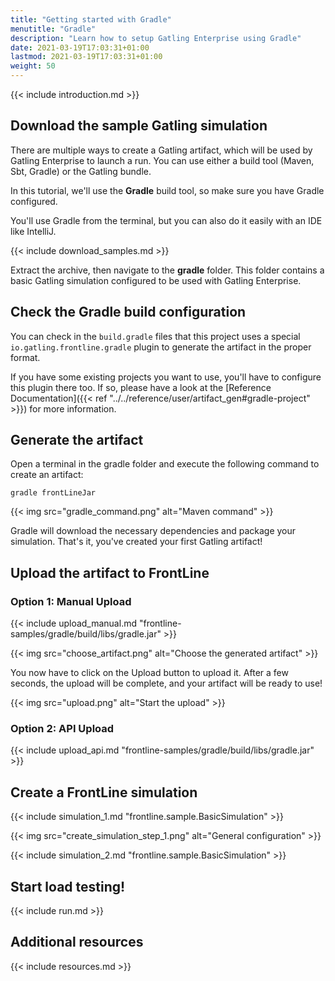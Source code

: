 ```yaml
---
title: "Getting started with Gradle"
menutitle: "Gradle"
description: "Learn how to setup Gatling Enterprise using Gradle"
date: 2021-03-19T17:03:31+01:00
lastmod: 2021-03-19T17:03:31+01:00
weight: 50
---
```


{{< include introduction.md >}}

## Download the sample Gatling simulation

There are multiple ways to create a Gatling artifact, which will be used by Gatling Enterprise to launch a run.
You can use either a build tool (Maven, Sbt, Gradle) or the Gatling bundle.

In this tutorial, we'll use the **Gradle** build tool, so make sure you have Gradle configured.

You'll use Gradle from the terminal, but you can also do it easily with an IDE like IntelliJ.

{{< include download_samples.md >}}

Extract the archive, then navigate to the **gradle** folder.
This folder contains a basic Gatling simulation configured to be used with Gatling Enterprise.

## Check the Gradle build configuration

You can check in the `build.gradle` files that this project uses a special `io.gatling.frontline.gradle` plugin to generate the artifact in the proper format.

If you have some existing projects you want to use, you'll have to configure this plugin there too.
If so, please have a look at the [Reference Documentation]({{< ref "../../reference/user/artifact_gen#gradle-project" >}}) for more information.

## Generate the artifact

Open a terminal in the gradle folder and execute the following command to create an artifact:

```console
gradle frontLineJar
```

{{< img src="gradle_command.png" alt="Maven command" >}}

Gradle will download the necessary dependencies and package your simulation.
That's it, you've created your first Gatling artifact!

## Upload the artifact to FrontLine

### Option 1: Manual Upload

{{< include upload_manual.md "frontline-samples/gradle/build/libs/gradle.jar" >}}

{{< img src="choose_artifact.png" alt="Choose the generated artifact" >}}

You now have to click on the Upload button to upload it.
After a few seconds, the upload will be complete, and your artifact will be ready to use!

{{< img src="upload.png" alt="Start the upload" >}}

### Option 2: API Upload

{{< include upload_api.md "frontline-samples/gradle/build/libs/gradle.jar" >}}

## Create a FrontLine simulation

{{< include simulation_1.md "frontline.sample.BasicSimulation" >}}

{{< img src="create_simulation_step_1.png" alt="General configuration" >}}

{{< include simulation_2.md "frontline.sample.BasicSimulation" >}}

## Start load testing!

{{< include run.md >}}

## Additional resources

{{< include resources.md >}}
